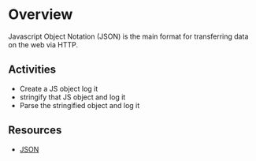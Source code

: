 # Overview

Javascript Object Notation (JSON) is the main format for transferring data on the web via HTTP.

## Activities

- Create a JS object log it
- stringify that JS object and log it
- Parse the stringified object and log it

## Resources

- [JSON](https://javascript.info/json)

